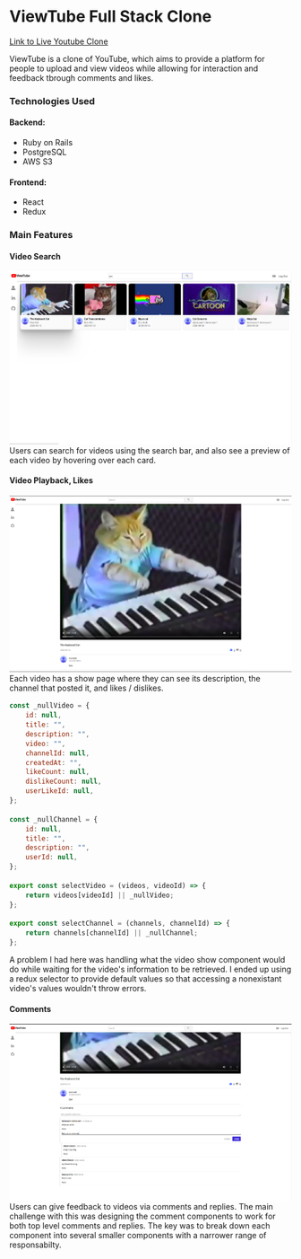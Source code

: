 # ViewTube Full Stack Clone

[Link to Live Youtube Clone](https://viewtube-clone.herokuapp.com)

ViewTube is a clone of YouTube, which aims to provide a platform for people to upload and view videos while allowing for interaction and feedback tbrough comments and likes.

### Technologies Used

#### Backend:
- Ruby on Rails
- PostgreSQL
- AWS S3

#### Frontend:
- React
- Redux


### Main Features

#### Video Search
![Video Search](https://github.com/slimjim49j/ViewTube/blob/master/readme_images/search_results.png)
Users can search for videos using the search bar, and also see a preview of each video by hovering over each card.

#### Video Playback, Likes
![Video Playback, Likes](https://github.com/slimjim49j/ViewTube/blob/master/readme_images/video_show.png)
Each video has a show page where they can see its description, the channel that posted it, and likes / dislikes.

```javascript
const _nullVideo = {
    id: null,
    title: "",
    description: "",
    video: "",
    channelId: null,
    createdAt: "",
    likeCount: null,
    dislikeCount: null,
    userLikeId: null,
};

const _nullChannel = {
    id: null,
    title: "",
    description: "",
    userId: null,
};

export const selectVideo = (videos, videoId) => {
    return videos[videoId] || _nullVideo;
};

export const selectChannel = (channels, channelId) => {
    return channels[channelId] || _nullChannel;
};
```

A problem I had here was handling what the video show component would do while waiting for the video's information to be retrieved. I ended up using a redux selector to provide default values so that accessing a nonexistant video's values wouldn't throw errors.

#### Comments
![Comments](https://github.com/slimjim49j/ViewTube/blob/master/readme_images/video_comment.png)
Users can give feedback to videos via comments and replies. The main challenge with this was designing the comment components to work for both top level comments and replies. The key was to break down each component into several smaller components with a narrower range of responsabilty.

